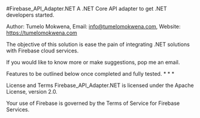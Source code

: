 #Firebase_API_Adapter.NET
A .NET Core API adapter to get .NET developers started.

Author: Tumelo Mokwena, Email: info@tumelomokwena.com, Website: https://tumelomokwena.com

The objective of this solution is ease the pain of integrating .NET solutions with Firebase cloud services.

If you would like to know more or make suggestions, pop me an email.

Features to be outlined below once completed and fully tested. * * *

License and Terms Firebase_API_Adapter.NET is licensed under the Apache License, version 2.0.

Your use of Firebase is governed by the Terms of Service for Firebase Services.